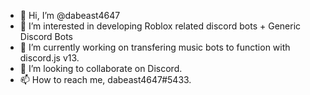 - 👋 Hi, I’m @dabeast4647
- 👀 I’m interested in developing Roblox related discord bots + Generic Discord Bots
- 🌱 I’m currently working on transfering music bots to function with discord.js v13.
- 💞️ I’m looking to collaborate on Discord.
- 📫 How to reach me, dabeast4647#5433.

<!---
dabeast4647/dabeast4647 is a ✨ special ✨ repository because its `README.md` (this file) appears on your GitHub profile.
You can click the Preview link to take a look at your changes.
--->
